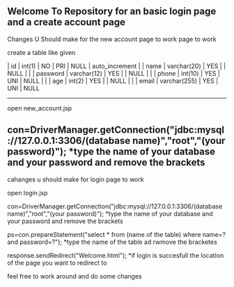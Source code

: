 Welcome To Repository for an basic login page and a create account page 
---------------------------------------------------------------------------------------------------------------------------------------------------------------------------------------------------------------------------------------------------------------------------------
Changes U Should make for the new account page to work page to work

create a table like given 
 
| id       | int(1)       | NO   | PRI | NULL    | auto_increment |
| name     | varchar(20)  | YES  |     | NULL    |                |
| password | varchar(12)  | YES  |     | NULL    |                |
| phone    | int(10)      | YES  | UNI | NULL    |                |
| age      | int(2)       | YES  |     | NULL    |                |
| email    | varchar(255) | YES  | UNI | NULL

---------------------------------------------------------------------------------------------------------------------------------------------------------------------------------------------------------------------------------------------------------------------------------
open new_account.jsp

con=DriverManager.getConnection("jdbc:mysql://127.0.0.1:3306/(database name)","root","(your password)");              *type the name of your database and your password and remove the brackets
----------------------------------------------------------------------------------------------------------------------------------------------------------------------------------------------------------------------------------------------------------------------------------
cahanges u should make for login page to work

open login.jsp

con=DriverManager.getConnection("jdbc:mysql://127.0.0.1:3306/(database name)","root","(your password)");         *type the name of your database and your password and remove the brackets

ps=con.prepareStatement("select * from (name of the table) where name=? and password=?");                        *type the name of the table ad rwmove the bracketes 

response.sendRedirect("Welcome.html");                                                                            *if login is succesfull the location of the page you want to redirect to


feel free to work around and do some changes
